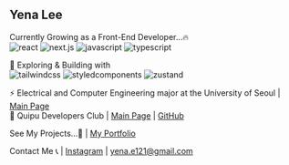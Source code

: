 ## Yena Lee

Currently Growing as a Front-End Developer...🔥<br>
<img alt="react" src ="https://img.shields.io/badge/react-61DAFB.svg?&style=for-the-badge&logo=react&logoColor=white"/> 
<img alt="next.js" src ="https://img.shields.io/badge/next.js-000000.svg?&style=for-the-badge&logo=next.js&logoColor=white"/> 
<img alt="javascript" src ="https://img.shields.io/badge/javascript-F7DF1E.svg?&style=for-the-badge&logo=javascript&logoColor=white"/> 
<img alt="typescript" src ="https://img.shields.io/badge/typescript-3178C6.svg?&style=for-the-badge&logo=typescript&logoColor=white"/> 

🚀 Exploring & Building with  
<img alt="tailwindcss" src ="https://img.shields.io/badge/tailwindcss-06B6D4.svg?&style=for-the-badge&logo=tailwindcss&logoColor=white"/> 
<img alt="styledcomponents" src ="https://img.shields.io/badge/styledcomponents-DB7093.svg?&style=for-the-badge&logo=styled-components&logoColor=white"/>
<img alt="zustand" src ="https://img.shields.io/badge/zustand-%2320232a.svg?style=for-the-badge&logo=react&logoColor=%2361DAFB"/>

⚡ Electrical and Computer Engineering major at the University of Seoul | <a href="https://engineering.uos.ac.kr/engineering/depart/ecehp/introduct.do">Main Page</a><br>
🌟 Quipu Developers Club | <a href="https://quipu.uos.ac.kr/">Main Page</a> | <a href="https://github.com/Quipu-Developers">GitHub</a><br>

See My Projects...👋 | <a href="https://yenaley.notion.site/Yena-Info-1514cc4362cb80da94e4f68e2ff3a0f6">My Portfolio</a><br>

Contact Me 📞 | <a href="https://www.instagram.com/2ye._na/">Instagram</a> | <a href="mailto:yena.e121@gmail.com">yena.e121@gmail.com</a>
